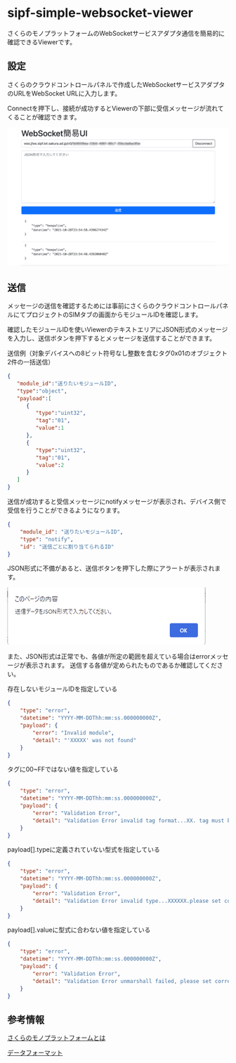 # sipf-simple-websocket-viewer

さくらのモノプラットフォームのWebSocketサービスアダプタ通信を簡易的に確認できるViewerです。

## 設定

さくらのクラウドコントロールパネルで作成したWebSocketサービスアダプタのURLをWebSocket URLに入力します。

Connectを押下し、接続が成功するとViewerの下部に受信メッセージが流れてくることが確認できます。

![viewer01](./img/image01.png)

## 送信

メッセージの送信を確認するためには事前にさくらのクラウドコントロールパネルにてプロジェクトのSIMタブの画面からモジュールIDを確認します。

確認したモジュールIDを使いViewerのテキストエリアにJSON形式のメッセージを入力し、送信ボタンを押下するとメッセージを送信することができます。

送信例（対象デバイスへの8ビット符号なし整数を含むタグ0x01のオブジェクト2件の一括送信）
```json
{
   "module_id":"送りたいモジュールID",
   "type":"object",
   "payload":[
      {
         "type":"uint32",
         "tag":"01",
         "value":1
      },
      {
         "type":"uint32",
         "tag":"01",
         "value":2
      }
   ]
}
```

送信が成功すると受信メッセージにnotifyメッセージが表示され、デバイス側で受信を行うことができるようになります。
```json
{
    "module_id": "送りたいモジュールID",
    "type": "notify",
    "id": "送信ごとに割り当てられるID"
}
```

JSON形式に不備があると、送信ボタンを押下した際にアラートが表示されます。

![viewer02](./img/image02.png)

また、JSON形式は正常でも、各値が所定の範囲を超えている場合はerrorメッセージが表示されます。
送信する各値が定められたものであるか確認してください。

存在しないモジュールIDを指定している
```json
{
    "type": "error",
    "datetime": "YYYY-MM-DDThh:mm:ss.000000000Z",
    "payload": {
        "error": "Invalid module",
        "detail": "'XXXXX' was not found"
    }
}
```

タグに00~FFではない値を指定している
```json
{
    "type": "error",
    "datetime": "YYYY-MM-DDThh:mm:ss.000000000Z",
    "payload": {
        "error": "Validation Error",
        "detail": "Validation Error invalid tag format...XX. tag must be '00' ~ 'FF'"
    }
}
```

payload[].typeに定義されていない型式を指定している
```json
{
    "type": "error",
    "datetime": "YYYY-MM-DDThh:mm:ss.000000000Z",
    "payload": {
        "error": "Validation Error",
        "detail": "Validation Error invalid type...XXXXXX.please set correct type..ex) uint8..uint16"
    }
}
```

payload[].valueに型式に合わない値を指定している
```json
{
    "type": "error",
    "datetime": "YYYY-MM-DDThh:mm:ss.000000000Z",
    "payload": {
        "error": "Validation Error",
        "detail": "Validation Error unmarshall failed, please set correct type and value.value: XXXXXXXXX, type: XXXXXX"
    }
}
```

## 参考情報

[さくらのモノプラットフォームとは](https://manual.sakura.ad.jp/cloud/iotpf-beta/about.html)

[データフォーマット](https://manual.sakura.ad.jp/cloud/iotpf-beta/data-format-beta.html)
